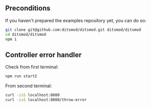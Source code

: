## Preconditions

If you haven't prepared the examples repository yet, you can do so:

```bash
git clone git@github.com:ditsmod/ditsmod.git ditsmod/ditsmod
cd ditsmod/ditsmod
npm i
```

## Controller error handler

Check from first terminal:

```bash
npm run start2
```

From second terminal:

```bash
curl -isS localhost:8080
curl -isS localhost:8080/throw-error
```
